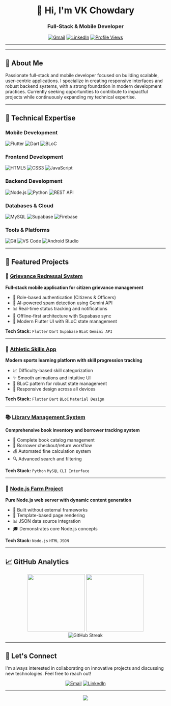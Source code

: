 <div align="center">

# 👋 Hi, I'm VK Chowdary

### Full-Stack & Mobile Developer

[![Gmail](https://img.shields.io/badge/Gmail-D14836?style=flat-square&logo=gmail&logoColor=white)](mailto:papasanikarthik@gmail.com)
[![LinkedIn](https://img.shields.io/badge/LinkedIn-0A66C2?style=flat-square&logo=linkedin&logoColor=white)](https://www.linkedin.com/in/kartheek-chowdhary-914b6923b)
[![Profile Views](https://komarev.com/ghpvc/?username=Vkchowdary05&color=blueviolet&style=flat-square)](https://github.com/Vkchowdary05)

</div>

---

---

## 🚀 About Me

Passionate full-stack and mobile developer focused on building scalable, user-centric applications. I specialize in creating responsive interfaces and robust backend systems, with a strong foundation in modern development practices. Currently seeking opportunities to contribute to impactful projects while continuously expanding my technical expertise.

---

## 💼 Technical Expertise

### **Mobile Development**
![Flutter](https://img.shields.io/badge/Flutter-02569B?style=flat-square&logo=flutter&logoColor=white)
![Dart](https://img.shields.io/badge/Dart-0175C2?style=flat-square&logo=dart&logoColor=white)
![BLoC](https://img.shields.io/badge/BLoC-4A4A4A?style=flat-square&logo=flutter&logoColor=white)

### **Frontend Development**
![HTML5](https://img.shields.io/badge/HTML5-E34F26?style=flat-square&logo=html5&logoColor=white)
![CSS3](https://img.shields.io/badge/CSS3-1572B6?style=flat-square&logo=css3&logoColor=white)
![JavaScript](https://img.shields.io/badge/JavaScript-F7DF1E?style=flat-square&logo=javascript&logoColor=black)

### **Backend Development**
![Node.js](https://img.shields.io/badge/Node.js-339933?style=flat-square&logo=nodedotjs&logoColor=white)
![Python](https://img.shields.io/badge/Python-3776AB?style=flat-square&logo=python&logoColor=white)
![REST API](https://img.shields.io/badge/REST_API-009688?style=flat-square&logo=fastapi&logoColor=white)

### **Databases & Cloud**
![MySQL](https://img.shields.io/badge/MySQL-4479A1?style=flat-square&logo=mysql&logoColor=white)
![Supabase](https://img.shields.io/badge/Supabase-3FCF8E?style=flat-square&logo=supabase&logoColor=white)
![Firebase](https://img.shields.io/badge/Firebase-FFCA28?style=flat-square&logo=firebase&logoColor=black)

### **Tools & Platforms**
![Git](https://img.shields.io/badge/Git-F05032?style=flat-square&logo=git&logoColor=white)
![VS Code](https://img.shields.io/badge/VS_Code-007ACC?style=flat-square&logo=visual-studio-code&logoColor=white)
![Android Studio](https://img.shields.io/badge/Android_Studio-3DDC84?style=flat-square&logo=android-studio&logoColor=white)

---

## 🎯 Featured Projects

### 📱 [Grievance Redressal System](https://github.com/Vkchowdary05/grievance-redressal-system)
**Full-stack mobile application for citizen grievance management**
- 🔐 Role-based authentication (Citizens & Officers)
- 🤖 AI-powered spam detection using Gemini API
- 📊 Real-time status tracking and notifications
- 💾 Offline-first architecture with Supabase sync
- 🎨 Modern Flutter UI with BLoC state management

**Tech Stack:** `Flutter` `Dart` `Supabase` `BLoC` `Gemini API`

---

### 🏃 [Athletic Skills App](https://github.com/Vkchowdary05/athletic-skills-app)
**Modern sports learning platform with skill progression tracking**
- 📈 Difficulty-based skill categorization
- ✨ Smooth animations and intuitive UI
- 🎯 BLoC pattern for robust state management
- 📱 Responsive design across all devices

**Tech Stack:** `Flutter` `Dart` `BLoC` `Material Design`

---

### 📚 [Library Management System](https://github.com/Vkchowdary05/library-manager)
**Comprehensive book inventory and borrower tracking system**
- 📖 Complete book catalog management
- 👥 Borrower checkout/return workflow
- 💰 Automated fine calculation system
- 🔍 Advanced search and filtering

**Tech Stack:** `Python` `MySQL` `CLI Interface`

---

### 🌾 [Node.js Farm Project](https://github.com/Vkchowdary05/node-farm-project)
**Pure Node.js web server with dynamic content generation**
- 🚀 Built without external frameworks
- 📄 Template-based page rendering
- 📊 JSON data source integration
- 🎓 Demonstrates core Node.js concepts

**Tech Stack:** `Node.js` `HTML` `JSON`

---

## 📈 GitHub Analytics

<div align="center">
  <img height="180em" src="https://github-readme-stats.vercel.app/api?username=Vkchowdary05&show_icons=true&theme=tokyonight&include_all_commits=true&count_private=true&hide_border=true&bg_color=0D1117"/>
  <img height="180em" src="https://github-readme-stats.vercel.app/api/top-langs/?username=Vkchowdary05&layout=compact&langs_count=8&theme=tokyonight&hide_border=true&bg_color=0D1117"/>
</div>

<div align="center">
  <img src="https://github-readme-streak-stats.herokuapp.com/?user=Vkchowdary05&theme=tokyonight&hide_border=true&background=0D1117" alt="GitHub Streak"/>
</div>

---

## 🤝 Let's Connect

I'm always interested in collaborating on innovative projects and discussing new technologies. Feel free to reach out!

<div align="center">

[![Email](https://img.shields.io/badge/Email-papasanikarthik@gmail.com-D14836?style=for-the-badge&logo=gmail&logoColor=white)](mailto:papasanikarthik@gmail.com)
[![LinkedIn](https://img.shields.io/badge/LinkedIn-Connect-0A66C2?style=for-the-badge&logo=linkedin&logoColor=white)](https://www.linkedin.com/in/kartheek-chowdhary-914b6923b)

</div>

---

<div align="center">
  <img src="https://capsule-render.vercel.app/api?type=waving&color=gradient&height=100&section=footer"/>
</div>
